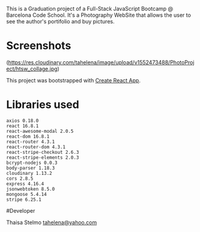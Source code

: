 This is a Graduation project of a Full-Stack JavaScript Bootcamp @ Barcelona Code School.
It's a Photography WebSite that allows the user to see the author's portifolio and buy pictures.

# Screenshots
(https://res.cloudinary.com/tahelena/image/upload/v1552473488/PhotoProject/htsw_collage.jpg)

This project was bootstrapped with [Create React App](https://github.com/facebook/create-react-app).

# Libraries used

    axios 0.18.0
    react 16.8.1
    react-awesome-modal 2.0.5
    react-dom 16.8.1
    react-router 4.3.1
    react-router-dom 4.3.1
    react-stripe-checkout 2.6.3
    react-stripe-elements 2.0.3
    bcrypt-nodejs 0.0.3
    body-parser 1.18.3
    cloudinary 1.13.2
    cors 2.8.5
    express 4.16.4
    jsonwebtoken 8.5.0
    mongoose 5.4.14
    stripe 6.25.1
    
#Developer

Thaisa Stelmo tahelena@yahoo.com
